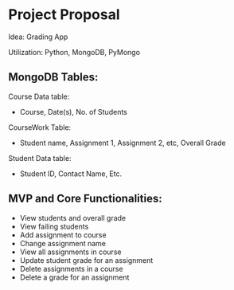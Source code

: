 # Project Proposal
Idea: Grading App

Utilization: Python, MongoDB, PyMongo


## MongoDB Tables:
Course Data table:
- Course, Date(s), No. of Students

CourseWork Table:
- Student name, Assignment 1, Assignment 2, etc, Overall Grade

Student Data table:
- Student ID, Contact Name, Etc.


## MVP and Core Functionalities:
- View students and overall grade
- View failing students
- Add assignment to course
- Change assignment name
- View all assignments in course
- Update student grade for an assignment
- Delete assignments in a course
- Delete a grade for an assignment